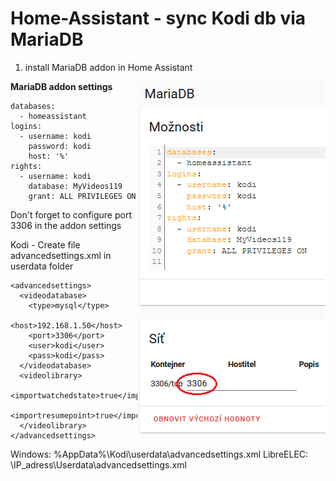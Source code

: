 # Home-Assistant - sync Kodi db via MariaDB

1. install MariaDB addon in Home Assistant


**MariaDB addon settings**
<img align="right" src="https://github.com/peca2345/Home-Assistant---sync-Kodi-db-via-mariadb/blob/main/IMG/mariadb_settings.png?raw=true">
```
databases:
  - homeassistant
logins:
  - username: kodi
    password: kodi
    host: '%'
rights:
  - username: kodi
    database: MyVideos119
    grant: ALL PRIVILEGES ON
```
Don't forget to configure port 3306 in the addon settings


Kodi - Create file advancedsettings.xml in userdata folder
```
<advancedsettings>
  <videodatabase>
    <type>mysql</type>
    <host>192.168.1.50</host>
    <port>3306</port>
    <user>kodi</user>
    <pass>kodi</pass>
  </videodatabase> 
  <videolibrary>
    <importwatchedstate>true</importwatchedstate>
    <importresumepoint>true</importresumepoint>
  </videolibrary>
</advancedsettings>
```

Windows: %AppData%\Kodi\userdata\advancedsettings.xml
LibreELEC: \\IP_adress\Userdata\advancedsettings.xml
